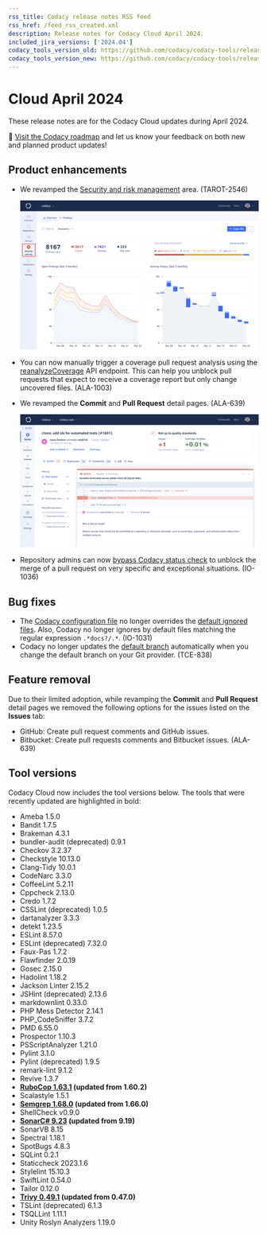 ```yaml
---
rss_title: Codacy release notes RSS feed
rss_href: /feed_rss_created.xml
description: Release notes for Codacy Cloud April 2024.
included_jira_versions: ['2024.04']
codacy_tools_version_old: https://github.com/codacy/codacy-tools/releases/tag/7.10.272
codacy_tools_version_new: https://github.com/codacy/codacy-tools/releases/tag/7.10.305
---
```


# Cloud April 2024

These release notes are for the Codacy Cloud updates during April 2024.

📢 [Visit the Codacy roadmap](https://roadmap.codacy.com) and <span class="skip-vale">let us know</span> your feedback on both new and planned product updates!

<!--TODO Check these issues manually

-->

## Product enhancements

-   We revamped the [Security and risk management](../../organizations/managing-security-and-risk.md) area. (TAROT-2546)

    ![Security and risk management](../images/tarot-2546.png)

-   You can now manually trigger a coverage pull request analysis using the [reanalyzeCoverage](https://api.codacy.com/api/api-docs#reanalyzecoverage) API endpoint. This can help you unblock pull requests that expect to receive a coverage report but only change uncovered files. (ALA-1003)
-   We revamped the **Commit** and **Pull Request** detail pages. (ALA-639)

    ![Commit detail](../images/ala-639.png)

-   Repository admins can now [bypass Codacy status check](../../faq/code-analysis/can-i-bypass-codacy-status-check.md) to unblock the merge of a pull request on <span class="skip-vale">very</span> specific and exceptional situations. (IO-1036)

## Bug fixes

-   The [Codacy configuration file](../../repositories-configure/codacy-configuration-file.md) no longer overrides the [default ignored files](../../repositories-configure/ignoring-files.md#default-ignored-files). Also, Codacy no longer ignores by default files matching the regular expression `.*docs?/.*`. (IO-1031)
-   Codacy no longer updates the [default branch](../../repositories-configure/managing-branches.md) automatically when you change the default branch on your Git provider. (TCE-838)

## Feature removal

Due to their limited adoption, while revamping the **Commit** and **Pull Request** detail pages we removed the following options for the issues listed on the **Issues** tab:

-   GitHub: Create pull request comments and GitHub issues.
-   Bitbucket: Create pull requests comments and Bitbucket issues. (ALA-639)

## Tool versions

Codacy Cloud now includes the tool versions below. The tools that were recently updated are highlighted in bold:

-   Ameba 1.5.0
-   Bandit 1.7.5
-   Brakeman 4.3.1
-   bundler-audit (deprecated) 0.9.1
-   Checkov 3.2.37
-   Checkstyle 10.13.0
-   Clang-Tidy 10.0.1
-   CodeNarc 3.3.0
-   CoffeeLint 5.2.11
-   Cppcheck 2.13.0
-   Credo 1.7.2
-   CSSLint (deprecated) 1.0.5
-   dartanalyzer 3.3.3
-   detekt 1.23.5
-   ESLint 8.57.0
-   ESLint (deprecated) 7.32.0
-   Faux-Pas 1.7.2
-   Flawfinder 2.0.19
-   Gosec 2.15.0
-   Hadolint 1.18.2
-   Jackson Linter 2.15.2
-   JSHint (deprecated) 2.13.6
-   markdownlint 0.33.0
-   PHP Mess Detector 2.14.1
-   PHP_CodeSniffer 3.7.2
-   PMD 6.55.0
-   Prospector 1.10.3
-   PSScriptAnalyzer 1.21.0
-   Pylint 3.1.0
-   Pylint (deprecated) 1.9.5
-   remark-lint 9.1.2
-   Revive 1.3.7
-   **[RuboCop 1.63.1](https://github.com/rubocop/rubocop/releases/tag/v1.63.1) (updated from 1.60.2)**
-   Scalastyle 1.5.1
-   **[Semgrep 1.68.0](https://github.com/semgrep/semgrep/releases/tag/v1.68.0) (updated from 1.66.0)**
-   ShellCheck v0.9.0
-   **[SonarC# 9.23](https://github.com/SonarSource/sonar-dotnet/tags) (updated from 9.19)**
-   SonarVB 8.15
-   Spectral 1.18.1
-   SpotBugs 4.8.3
-   SQLint 0.2.1
-   Staticcheck 2023.1.6
-   Stylelint 15.10.3
-   SwiftLint 0.54.0
-   Tailor 0.12.0
-   **[Trivy 0.49.1](https://github.com/aquasecurity/trivy/releases/tag/v0.49.1) (updated from 0.47.0)**
-   TSLint (deprecated) 6.1.3
-   TSQLLint 1.11.1
-   Unity Roslyn Analyzers 1.19.0
